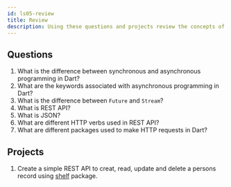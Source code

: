 ```yaml
---
id: ls05-review
title: Review
description: Using these questions and projects review the concepts of Asynchronous programming, REST API, JSON and how to handle those in Dart.
---
```


## Questions

1. What is the difference between synchronous and asynchronous programming in Dart?
2. What are the keywords associated with asynchronous programming in Dart?
3. What is the difference between `Future` and `Stream`?
4. What is REST API?
5. What is JSON?
6. What are different HTTP verbs used in REST API?
7. What are different packages used to make HTTP requests in Dart?

## Projects

1. Create a simple REST API to creat, read, update and delete a persons record using [shelf](https://pub.dev/packages/shelf) package.

